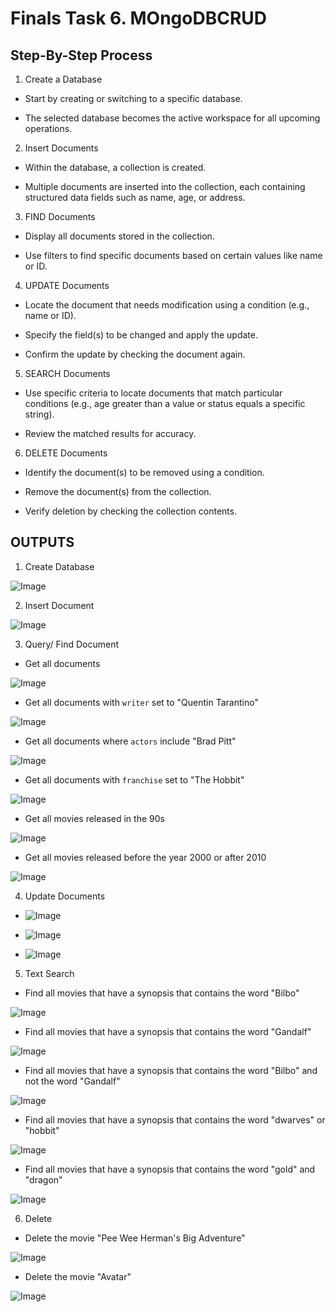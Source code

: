 # Finals Task 6. MOngoDBCRUD

## Step-By-Step Process
1. Create a Database

- Start by creating or switching to a specific database.

- The selected database becomes the active workspace for all upcoming operations.

2. Insert Documents

- Within the database, a collection is created.

- Multiple documents are inserted into the collection, each containing structured data fields such as name, age, or address.

3. FIND Documents

- Display all documents stored in the collection.

- Use filters to find specific documents based on certain values like name or ID.

4. UPDATE Documents

- Locate the document that needs modification using a condition (e.g., name or ID).

- Specify the field(s) to be changed and apply the update.

- Confirm the update by checking the document again.

5. SEARCH Documents

- Use specific criteria to locate documents that match particular conditions (e.g., age greater than a value or status equals a specific string).

- Review the matched results for accuracy.

6. DELETE Documents
    
- Identify the document(s) to be removed using a condition.

- Remove the document(s) from the collection.

- Verify deletion by checking the collection contents.

## OUTPUTS
1. Create Database

![Image](https://github.com/user-attachments/assets/e23d4aa0-7ba9-4afc-83a3-313fa22a7651)

2. Insert Document

![Image](https://github.com/user-attachments/assets/3a326750-10c6-4f63-81e4-86cb2b8bc0d7)   

3. Query/ Find Document
- Get all documents

![Image](https://github.com/user-attachments/assets/9e2701dd-b9ca-46a1-bba8-bf782d53424c)

- Get all documents with `writer` set to &quot;Quentin Tarantino&quot;

![Image](https://github.com/user-attachments/assets/ce4ac565-4745-4190-a584-11190d93d299)


- Get all documents where `actors` include &quot;Brad Pitt&quot;

![Image](https://github.com/user-attachments/assets/75341b45-d320-485e-81c8-b817c4776dfd)


- Get all documents with `franchise` set to &quot;The Hobbit&quot;

![Image](https://github.com/user-attachments/assets/d94833a3-0c58-44df-8d5d-a1adc5829a30)

- Get all movies released in the 90s

![Image](https://github.com/user-attachments/assets/d6dbbfaa-d742-43da-9372-ea61cfd31a3e)


- Get all movies released before the year 2000 or after 2010

![Image](https://github.com/user-attachments/assets/d3175a67-713b-4a5a-b306-d655516dfd02)


4. Update Documents

- ![Image](https://github.com/user-attachments/assets/2fc859ae-a387-42b9-9888-34955c508b11)

- ![Image](https://github.com/user-attachments/assets/60c67fa9-9770-4ad3-bd35-33272b76a3c0)

- ![Image](https://github.com/user-attachments/assets/67f56b9b-306d-4f0e-bd2c-2094dc1b2f75)

5. Text Search

- Find all movies that have a synopsis that contains the word &quot;Bilbo&quot;

![Image](https://github.com/user-attachments/assets/5520df72-fc62-4e91-a6ab-d381a86e009b)

- Find all movies that have a synopsis that contains the word &quot;Gandalf&quot;

![Image](https://github.com/user-attachments/assets/f921f7a0-a0c6-4ac9-b59b-f4e35d4923f1)

- Find all movies that have a synopsis that contains the word &quot;Bilbo&quot; and not the word &quot;Gandalf&quot;

![Image](https://github.com/user-attachments/assets/d6430403-0517-4370-8b0c-648e3f597a03)

- Find all movies that have a synopsis that contains the word &quot;dwarves&quot; or &quot;hobbit&quot;

![Image](https://github.com/user-attachments/assets/cd89e61c-f49e-45b9-9a0a-66b2a2236453)

- Find all movies that have a synopsis that contains the word &quot;gold&quot; and &quot;dragon&quot;

![Image](https://github.com/user-attachments/assets/286e7285-0c34-4d25-b278-ffa624d3a58b)

6. Delete

- Delete the movie &quot;Pee Wee Herman&#39;s Big Adventure&quot;

![Image](https://github.com/user-attachments/assets/7bdef650-614e-45ea-9b45-7de27ffb9065)

- Delete the movie &quot;Avatar&quot;

![Image](https://github.com/user-attachments/assets/3424ecb6-f291-4688-8ff4-357a696c3f44)


  
